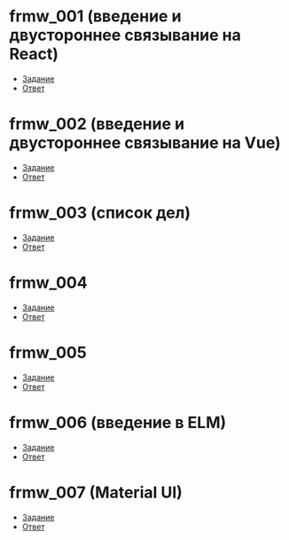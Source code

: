 # frmw_001 (введение и двустороннее связывание на React)
- [Задание](https://kodaktor.ru/frmw_001)
- [Ответ](https://kodaktor.ru/react_double_29fbf)
# frmw_002 (введение и двустороннее связывание на Vue)
- [Задание](https://kodaktor.ru/frmw_002)
- [Ответ](https://kodaktor.ru/frmw_2ead2)
# frmw_003 (список дел)
- [Задание](https://kodaktor.ru/frmw_003)
- [Ответ](https://kodaktor.ru/react_todo_cd4de)
# frmw_004 
- [Задание](https://kodaktor.ru/frmw_004)
- [Ответ](https://kodaktor.ru/frmw_dfb5c)
# frmw_005
- [Задание](https://kodaktor.ru/frmw_005)
- [Ответ](https://kodaktor.ru/frmw_60094)
# frmw_006 (введение в ELM)
- [Задание](https://kodaktor.ru/frmw_006)
- [Ответ]()
# frmw_007 (Material UI)
- [Задание](https://kodaktor.ru/frmw_007)
- [Ответ]()
